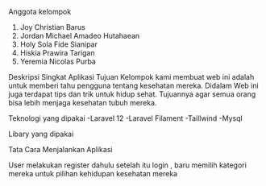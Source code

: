 Anggota kelompok
1. Joy Christian Barus
2. Jordan Michael Amadeo Hutahaean 
3. Holy Sola Fide Sianipar
4. Hiskia Prawira Tarigan
5. Yeremia Nicolas Purba

Deskripsi Singkat Aplikasi
Tujuan Kelompok kami membuat web ini adalah untuk memberi tahu pengguna tentang kesehatan mereka. Didalam Web ini  juga terdapat tips dan trik untuk hidup sehat. Tujuannya agar semua orang bisa lebih menjaga kesehatan tubuh mereka.

Teknologi yang dipakai
-Laravel 12
-Laravel Filament
-Taillwind
-Mysql

Libary yang dipakai

Tata Cara Menjalankan Aplikasi

User melakukan register dahulu setelah itu login , baru memilih kategori mereka untuk pilihan kehidupan kesehatan mereka
